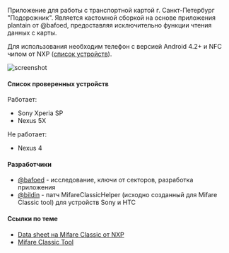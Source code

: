 Приложение для работы с транспортной картой г. Санкт-Петербург "Подорожник".
Является кастомной сборкой на основе приложения plantain от @bafoed, предоставляя исключительно функции чтения данных с карты.

Для использования необходим телефон с версией Android 4.2+ и NFC чипом от NXP ([список устройств](https://en.wikipedia.org/wiki/List_of_NFC-enabled_mobile_devices)).

![screenshot](https://habrastorage.org/files/819/4d1/928/8194d19284164e91b75ee6684bc508c1.png)

#### Список проверенных устройств

Работает:
* Sony Xperia SP
* Nexus 5X

Не работает:
* Nexus 4

#### Разработчики
* [@bafoed](https://github.com/bafoed) - исследование, ключи от секторов, разработка приложения
* [@bildin](https://github.com/bildin) - патч MifareClassicHelper (исходно созданный для Mifare Classic tool) для устройств Sony и HTC

#### Ссылки по теме
* [Data sheet на Mifare Classic от NXP](http://cache.nxp.com/documents/data_sheet/MF1S50YYX_V1.pdf)
* [Mifare Classic Tool](https://github.com/ikarus23/MifareClassicTool)

